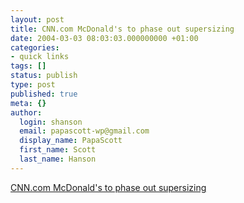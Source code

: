 ```yaml
---
layout: post
title: CNN.com McDonald's to phase out supersizing
date: 2004-03-03 08:03:03.000000000 +01:00
categories:
- quick links
tags: []
status: publish
type: post
published: true
meta: {}
author:
  login: shanson
  email: papascott-wp@gmail.com
  display_name: PapaScott
  first_name: Scott
  last_name: Hanson
---
```

<p><a title="would you like apple slices with that?" href="http://www.cnn.com/2004/US/03/02/mcdonalds.supersize.ap/index.html">CNN.com McDonald's to phase out supersizing</a></p>
